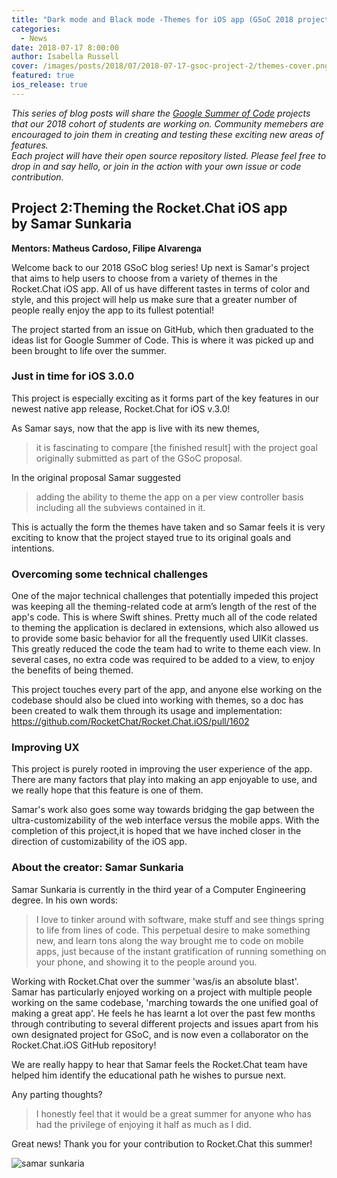 ```yaml
---
title: "Dark mode and Black mode -Themes for iOS app (GSoC 2018 project)"
categories:
  - News
date: 2018-07-17 8:00:00
author: Isabella Russell
cover: /images/posts/2018/07/2018-07-17-gsoc-project-2/themes-cover.png
featured: true
ios_release: true
---
```


_This series of blog posts will share the [Google Summer of Code](https://rocket.chat/docs/contributing/google-summer-of-code) projects that our 2018 cohort of students are working on. Community memebers are encouraged to join them in creating and testing these exciting new areas of features.<br/>Each project will have their open source repository listed.  Please feel free to drop in and say hello, or join in the action with your own issue or code contribution.<br/>_

## Project 2:Theming the Rocket.Chat iOS app <br/> by Samar Sunkaria
**Mentors: Matheus Cardoso, Filipe Alvarenga**

Welcome back to our 2018 GSoC blog series! Up next is Samar's project that aims to help users to choose from a variety of themes in the Rocket.Chat iOS app. All of us have different tastes in terms of color and style, and this project will help us make sure that a greater number of people really enjoy the app to its fullest potential!

The project started from an issue on GitHub, which then graduated to the ideas list for Google Summer of Code. This is where it was picked up and been brought to life over the summer.

### Just in time for iOS 3.0.0

This project is especially exciting as it forms part of the key features in our newest native app release, Rocket.Chat for iOS v.3.0!

As Samar says, now that the app is live with its new themes,

> it is fascinating to compare [the finished result] with the project goal originally submitted as part of the GSoC proposal.

In the original proposal Samar suggested

> adding the ability to theme the app on a per view controller basis including all the subviews contained in it.

This is actually the form the themes have taken and so Samar feels it is very exciting to know that the project stayed true to its original goals and intentions.

### Overcoming some technical challenges

One of the major technical challenges that potentially impeded this project was keeping all the theming-related code at arm’s length of the rest of the app's code. This is where Swift shines. Pretty much all of the code related to theming the application is declared in extensions, which also allowed us to provide some basic behavior for all the frequently used UIKit classes. <br/> This greatly reduced the code the team had to write to theme each view. In several cases, no extra code was required to be added to a view, to enjoy the benefits of being themed.

This project touches every part of the app, and anyone else working on the codebase should also be clued into working with themes, so a doc has been created to walk them through its usage
and implementation: <https://github.com/RocketChat/Rocket.Chat.iOS/pull/1602>


### Improving UX

This project is purely rooted in improving the user experience of the app. There are many factors that play into making an app enjoyable to use, and we really hope that this feature is one of them.

Samar's work also goes some way towards bridging the gap between the ultra-customizability of the web interface versus the mobile apps. With the completion of this project,it is hoped that we have inched closer in the direction of customizability of the iOS app.

### About the creator: Samar Sunkaria

Samar Sunkaria is currently in the third year of a Computer Engineering degree. In his own words:
> I love to tinker around with software, make stuff and see things spring to life from lines of code. This perpetual desire to make something new, and learn tons along the way brought me to code on mobile apps, just because of the instant gratification of running something on your phone, and showing it to the people around you.

Working with Rocket.Chat over the summer 'was/is an absolute blast'. Samar has particularly enjoyed working on a project with multiple people working on the same codebase, 'marching towards the one unified goal of making a great app'. He feels he has learnt a lot over the past few months through contributing to several different projects and issues apart from his own designated project for GSoC, and is now  even a collaborator on the Rocket.Chat.iOS GitHub repository!

We are really happy to hear that Samar feels the Rocket.Chat team have helped him identify the educational path he wishes to pursue next.

Any parting thoughts?

> I honestly feel that it would be a great summer for anyone who has had the privilege of enjoying it half as much as I did.

Great news! Thank you for your contribution to Rocket.Chat this summer!

![samar sunkaria](https://scontent-bom1-1.cdninstagram.com/vp/9678abd64209a9b3525de621d3a0c6a3/5BD38779/t51.2885-15/e35/15803605_952240744912926_8876631162315866112_n.jpg)

